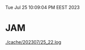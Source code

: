 Tue Jul 25 10:09:04 PM EEST 2023
# JAM
<a href='./cache/202307/25_22.log'>./cache/202307/25_22.log</a>
